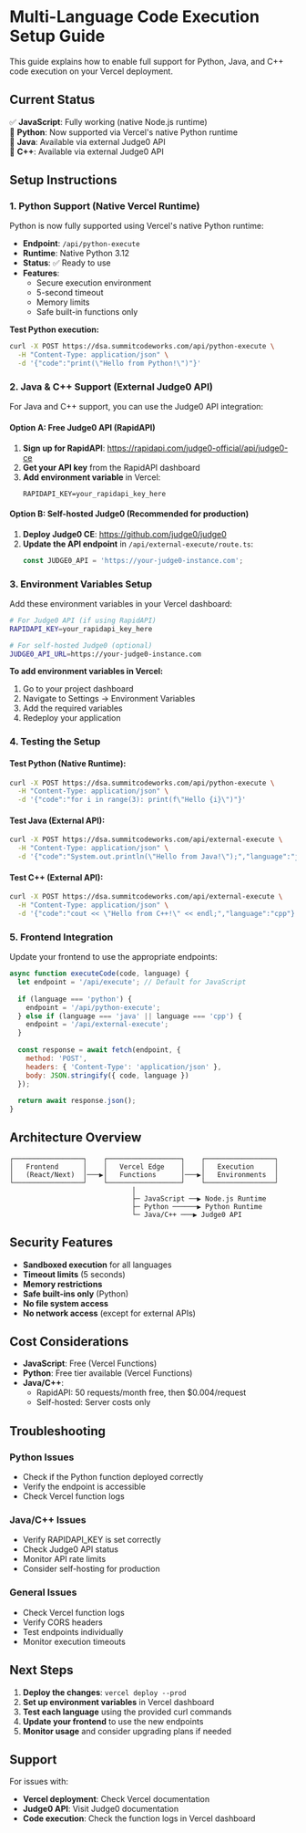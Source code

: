 # Multi-Language Code Execution Setup Guide

This guide explains how to enable full support for Python, Java, and C++ code execution on your Vercel deployment.

## Current Status

✅ **JavaScript**: Fully working (native Node.js runtime)  
🔄 **Python**: Now supported via Vercel's native Python runtime  
🔄 **Java**: Available via external Judge0 API  
🔄 **C++**: Available via external Judge0 API  

## Setup Instructions

### 1. Python Support (Native Vercel Runtime)

Python is now fully supported using Vercel's native Python runtime:

- **Endpoint**: `/api/python-execute`
- **Runtime**: Native Python 3.12
- **Status**: ✅ Ready to use
- **Features**: 
  - Secure execution environment
  - 5-second timeout
  - Memory limits
  - Safe built-in functions only

**Test Python execution:**
```bash
curl -X POST https://dsa.summitcodeworks.com/api/python-execute \
  -H "Content-Type: application/json" \
  -d '{"code":"print(\"Hello from Python!\")"}'
```

### 2. Java & C++ Support (External Judge0 API)

For Java and C++ support, you can use the Judge0 API integration:

#### Option A: Free Judge0 API (RapidAPI)

1. **Sign up for RapidAPI**: https://rapidapi.com/judge0-official/api/judge0-ce
2. **Get your API key** from the RapidAPI dashboard
3. **Add environment variable** in Vercel:
   ```
   RAPIDAPI_KEY=your_rapidapi_key_here
   ```

#### Option B: Self-hosted Judge0 (Recommended for production)

1. **Deploy Judge0 CE**: https://github.com/judge0/judge0
2. **Update the API endpoint** in `/api/external-execute/route.ts`:
   ```typescript
   const JUDGE0_API = 'https://your-judge0-instance.com';
   ```

### 3. Environment Variables Setup

Add these environment variables in your Vercel dashboard:

```bash
# For Judge0 API (if using RapidAPI)
RAPIDAPI_KEY=your_rapidapi_key_here

# For self-hosted Judge0 (optional)
JUDGE0_API_URL=https://your-judge0-instance.com
```

**To add environment variables in Vercel:**
1. Go to your project dashboard
2. Navigate to Settings → Environment Variables
3. Add the required variables
4. Redeploy your application

### 4. Testing the Setup

#### Test Python (Native Runtime):
```bash
curl -X POST https://dsa.summitcodeworks.com/api/python-execute \
  -H "Content-Type: application/json" \
  -d '{"code":"for i in range(3): print(f\"Hello {i}\")"}'
```

#### Test Java (External API):
```bash
curl -X POST https://dsa.summitcodeworks.com/api/external-execute \
  -H "Content-Type: application/json" \
  -d '{"code":"System.out.println(\"Hello from Java!\");","language":"java"}'
```

#### Test C++ (External API):
```bash
curl -X POST https://dsa.summitcodeworks.com/api/external-execute \
  -H "Content-Type: application/json" \
  -d '{"code":"cout << \"Hello from C++!\" << endl;","language":"cpp"}'
```

### 5. Frontend Integration

Update your frontend to use the appropriate endpoints:

```javascript
async function executeCode(code, language) {
  let endpoint = '/api/execute'; // Default for JavaScript
  
  if (language === 'python') {
    endpoint = '/api/python-execute';
  } else if (language === 'java' || language === 'cpp') {
    endpoint = '/api/external-execute';
  }
  
  const response = await fetch(endpoint, {
    method: 'POST',
    headers: { 'Content-Type': 'application/json' },
    body: JSON.stringify({ code, language })
  });
  
  return await response.json();
}
```

## Architecture Overview

```
┌─────────────────┐    ┌──────────────────┐    ┌─────────────────┐
│   Frontend      │    │   Vercel Edge    │    │   Execution     │
│   (React/Next)  │───▶│   Functions      │───▶│   Environments  │
└─────────────────┘    └──────────────────┘    └─────────────────┘
                              │
                              ├─ JavaScript ──▶ Node.js Runtime
                              ├─ Python ──────▶ Python Runtime  
                              └─ Java/C++ ───▶ Judge0 API
```

## Security Features

- **Sandboxed execution** for all languages
- **Timeout limits** (5 seconds)
- **Memory restrictions**
- **Safe built-ins only** (Python)
- **No file system access**
- **No network access** (except for external APIs)

## Cost Considerations

- **JavaScript**: Free (Vercel Functions)
- **Python**: Free tier available (Vercel Functions)
- **Java/C++**: 
  - RapidAPI: 50 requests/month free, then $0.004/request
  - Self-hosted: Server costs only

## Troubleshooting

### Python Issues
- Check if the Python function deployed correctly
- Verify the endpoint is accessible
- Check Vercel function logs

### Java/C++ Issues
- Verify RAPIDAPI_KEY is set correctly
- Check Judge0 API status
- Monitor API rate limits
- Consider self-hosting for production

### General Issues
- Check Vercel function logs
- Verify CORS headers
- Test endpoints individually
- Monitor execution timeouts

## Next Steps

1. **Deploy the changes**: `vercel deploy --prod`
2. **Set up environment variables** in Vercel dashboard
3. **Test each language** using the provided curl commands
4. **Update your frontend** to use the new endpoints
5. **Monitor usage** and consider upgrading plans if needed

## Support

For issues with:
- **Vercel deployment**: Check Vercel documentation
- **Judge0 API**: Visit Judge0 documentation
- **Code execution**: Check the function logs in Vercel dashboard 